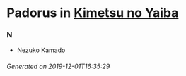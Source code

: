 # Padorus in [Kimetsu no Yaiba](https://myanimelist.net/manga/96792/Kimetsu_no_Yaiba)

### N
* Nezuko Kamado

###### Generated on 2019-12-01T16:35:29
